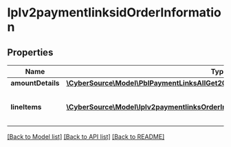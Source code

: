 # Iplv2paymentlinksidOrderInformation

## Properties
Name | Type | Description | Notes
------------ | ------------- | ------------- | -------------
**amountDetails** | [**\CyberSource\Model\PblPaymentLinksAllGet200ResponseOrderInformationAmountDetails**](PblPaymentLinksAllGet200ResponseOrderInformationAmountDetails.md) |  | [optional] 
**lineItems** | [**\CyberSource\Model\Iplv2paymentlinksOrderInformationLineItems[]**](Iplv2paymentlinksOrderInformationLineItems.md) | List of the line items from the order. | 

[[Back to Model list]](../README.md#documentation-for-models) [[Back to API list]](../README.md#documentation-for-api-endpoints) [[Back to README]](../README.md)


